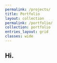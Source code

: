 ```yaml
---
permalink: /projects/
title: Portfolio
layout: collection
permalink: /portfolio/
collection: portfolio
entries_layout: grid
classes: wide
---
```


## Hi.

